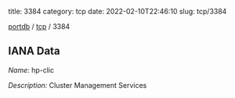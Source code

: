 title: 3384
category: tcp
date: 2022-02-10T22:46:10
slug: tcp/3384

[portdb](/) / [tcp](/category/tcp.html) / 3384


## IANA Data

_Name:_ hp-clic

_Description:_ Cluster Management Services

